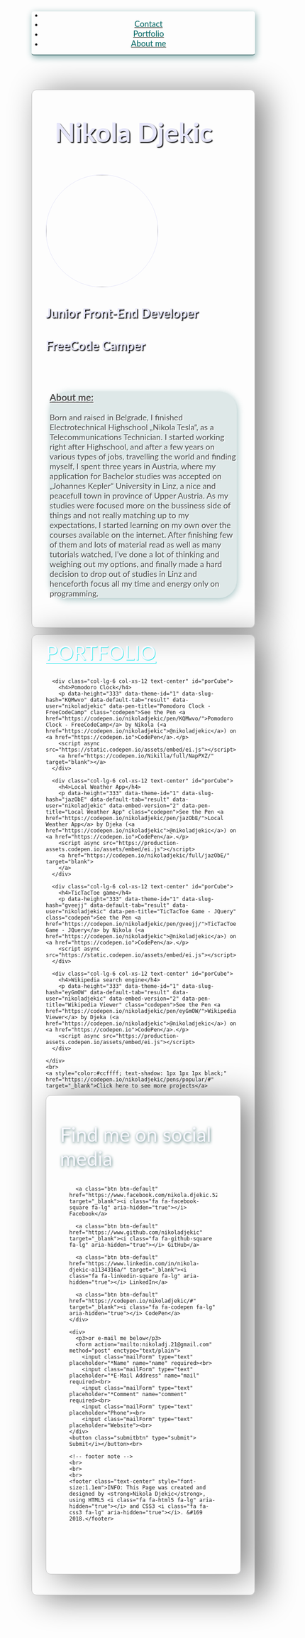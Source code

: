 <!DOCTYPE html>
<html>
<body>

<link rel="stylesheet" href="https://cdnjs.cloudflare.com/ajax/libs/font-awesome/4.7.0/css/font-awesome.min.css">

<meta name="viewport" content="width=device-width, initial-scale=1">

<link rel="stylesheet" href="https://cdnjs.cloudflare.com/ajax/libs/twitter-bootstrap/3.3.7/css/bootstrap.min.css">

<link rel="stylesheet" href="//fonts.googleapis.com/css?family=Lato:300,400,700,300italic,400italic,700italic">

<link rel="stylesheet" href="https://cdnjs.cloudflare.com/ajax/libs/animate.css/3.5.2/animate.min.css">

<style>

@media only screen and (max-device-width: 400px) {  
  #pg1, #pg2, #pg3, .main { padding: 8px; }
  footer { text-shadow: 1px 1px 1px #85adad; }
}

html { scroll-behavior: smooth; }

body {
  background: url("https://i.pinimg.com/564x/c4/16/ce/c416cec658acbff32fb69f8c54791249.jpg");
  font-family: "Lato", "Helvetica Neue";
}

#aboutMe {
  background-color: #d1e0e0;
  font-size: 1.3em;
  color: black;
  text-shadow: 2px 2px 1px white;
  box-shadow: 2px 4px 15px #85adad;
  border-radius: 41px;
  opacity: 0.7;
  width: 96%;
  margin-left: auto;
  margin-right: auto;
}

.header {
  background: url("https://i.pinimg.com/564x/04/75/5d/04755d0c63f26806b855bd42358df3bf.jpg");
  box-shadow: 2px 4px 15px #85adad;
  border-radius: 5px;
  border-bottom: 2px solid #527a7a;
}

.pageOne, .pageTwo, .pageThree {
  background-size: cover;
  height: auto;
  border: 1px solid silver;
  padding: 31px;
  border-radius: 11px;
  margin-bottom: 15px;
  box-shadow: 21px 5px 71px grey;
}

.pageOne {
  background: url("https://images.unsplash.com/photo-1474377207190-a7d8b3334068?dpr=1&auto=compress,format&fit=crop&w=1500&h=&q=80&cs=tinysrgb&crop=");
  margin-top: 77px;
  color: lavender;
  text-shadow: 2px 2px 2px black;
}

.pageTwo {
  background: url("https://i.pinimg.com/564x/d6/54/75/d6547570f7ce600c6bdbc0a6fb34f633.jpg");
  padding-top: 12px;
}

.pageThree {
  background: url("https://images.unsplash.com/photo-1494135820019-7afdee2d494f?dpr=1&auto=compress,format&fit=crop&w=1500&h=&q=80&cs=tinysrgb&crop=");
  padding-top: 60px;
  padding-bottom: 11px;
}

h1 {
  font-size: 4.3em;
  margin-top: 7px;
  padding: 20px;
}

p2, p3, h4 {
  font-size: 3.2em;
  color: ghostwhite;
  text-shadow: 1px 1px 1px #00e6e6;
}

p1 {
  color: #006666;
  font-size: 1.31em;
  text-shadow: 1px 1px floralwhite;
}

h2 { font-size: 2em; }

h4 { font-size: 2.2em; }

p3 { text-shadow: 1px 2px 6px #527a7a; }

.btnList {
  padding: 21px;
  margin-bottom: 71px;
}

.btn-default {
  background-color: #f2f2f2;
  font-size: 1.7em;
  margin: 3px;
  opacity: 0.88;
}

.mailForm, .submitbtn {
  background-color: ghostwhite;
  border-radius: 7px;
  opacity: 0.8;
  box-shadow: 2px 2px 3px grey;
}

.mailForm {
  font-size: 20px;
  height: 37px;
  width: 260px;
  margin: 2px;
  margin-top: 5px;
}

.submitbtn {
  font-size: 18px;
  height: 33px;
  margin-top: 11px;
}

</style>

<nav class="navbar navbar-fixed-top animated fadeInDown">
  <header class="header">
    <ul class="nav nav-pills">
      <li class="pull-left">
        <a href="#home">
          <p1><i class="fa fa-home"></i></p1>
        </a>
      </li>
      <li class="pull-right">
        <a href="#pg3">
          <p1>Contact</p1>
        </a>
      </li>
      <li class="pull-right">
        <a href="#pg2">
          <p1>Portfolio</p1>
        </a>
      </li>
      <li class="pull-right">
        <a href="#aboutMe">
          <p1>About me</p1>
        </a>
      </li>
    </ul>
  </header>
</nav>

<div class="container main text-center animated fadeIn">
  <!-- start of all pages -->

  <!-- page one -->
  <div class="pageOne text-center" id="pg1">
    <h1>Nikola Djekic</h1>
    <img style="border-radius:50%; width:18em; border:1px solid lavender;" src="https://lh3.googleusercontent.com/-1AQiv-J_j3U/W4WGmG6qJsI/AAAAAAAAGvw/4SsAuyVRaxwUeltoR2ahhQZSAI2tu2ESACL0BGAs/w530-h530-n/Linked%2Bin%2Bsmall20180827_153048.jpg"></img>
    <h2>Junior Front-End Developer</h2>
    <h2><i class="fa fa-free-code-camp" aria-hidden="true"></i> FreeCode Camper</h2>
    <br>
    <br>
    <div class="well" id="aboutMe">
      <h3 style="text-decoration:underline;">About me:</h3>
      <p>Born and raised in Belgrade, I finished Electrotechnical Highschool „Nikola Tesla“, as a Telecommunications Technician. I started working right after Highschool, and after a few years on various types of jobs, travelling the world and finding myself,
        I spent three years in Austria, where my application for Bachelor studies was accepted on „Johannes Kepler“ University in Linz, a nice and peacefull town in province of Upper Austria. As my studies were focused more on the bussiness side of things
        and not really matching up to my expectations, I started learning on my own over the courses available on the internet. After finishing few of them and lots of material read as well as many tutorials watched, I’ve done a lot of thinking and weighing
        out my options, and finally made a hard decision to drop out of studies in Linz and henceforth focus all my time and energy only on programming.</p>
    </div>
    <br>
  </div>
  <!-- end of page one -->

  <!-- page two -->
  <div class="pageTwo" id="pg2">
    <p2 style="text-decoration:underline;">PORTFOLIO</p2>
    <br>
    <br>
    <div class="row">

      <div class="col-lg-6 col-xs-12 text-center" id="porCube">
        <h4>Pomodoro Clock</h4>
        <p data-height="333" data-theme-id="1" data-slug-hash="KQMwvo" data-default-tab="result" data-user="nikoladjekic" data-pen-title="Pomodoro Clock - FreeCodeCamp" class="codepen">See the Pen <a href="https://codepen.io/nikoladjekic/pen/KQMwvo/">Pomodoro Clock - FreeCodeCamp</a> by Nikola (<a href="https://codepen.io/nikoladjekic">@nikoladjekic</a>) on <a href="https://codepen.io">CodePen</a>.</p>
        <script async src="https://static.codepen.io/assets/embed/ei.js"></script>
        <a href="https://codepen.io/Nikilla/full/NapPXZ/" target="blank"></a>
      </div>

      <div class="col-lg-6 col-xs-12 text-center" id="porCube">
        <h4>Local Weather App</h4>
        <p data-height="333" data-theme-id="1" data-slug-hash="jazObE" data-default-tab="result" data-user="nikoladjekic" data-embed-version="2" data-pen-title="Local Weather App" class="codepen">See the Pen <a href="https://codepen.io/nikoladjekic/pen/jazObE/">Local Weather App</a> by Djeka (<a href="https://codepen.io/nikoladjekic">@nikoladjekic</a>) on <a href="https://codepen.io">CodePen</a>.</p>
        <script async src="https://production-assets.codepen.io/assets/embed/ei.js"></script>
        <a href="https://codepen.io/nikoladjekic/full/jazObE/" target="blank">          
        </a>
      </div>

      <div class="col-lg-6 col-xs-12 text-center" id="porCube">
        <h4>TicTacToe game</h4>
        <p data-height="333" data-theme-id="1" data-slug-hash="gveejj" data-default-tab="result" data-user="nikoladjekic" data-pen-title="TicTacToe Game - JQuery" class="codepen">See the Pen <a href="https://codepen.io/nikoladjekic/pen/gveejj/">TicTacToe Game - JQuery</a> by Nikola (<a href="https://codepen.io/nikoladjekic">@nikoladjekic</a>) on <a href="https://codepen.io">CodePen</a>.</p>
        <script async src="https://static.codepen.io/assets/embed/ei.js"></script>
      </div>

      <div class="col-lg-6 col-xs-12 text-center" id="porCube">
        <h4>Wikipedia search engine</h4>
        <p data-height="333" data-theme-id="1" data-slug-hash="eyGmOW" data-default-tab="result" data-user="nikoladjekic" data-embed-version="2" data-pen-title="Wikipedia Viewer" class="codepen">See the Pen <a href="https://codepen.io/nikoladjekic/pen/eyGmOW/">Wikipedia Viewer</a> by Djeka (<a href="https://codepen.io/nikoladjekic">@nikoladjekic</a>) on <a href="https://codepen.io">CodePen</a>.</p>
        <script async src="https://production-assets.codepen.io/assets/embed/ei.js"></script>
      </div>

    </div>
    <br>
    <a style="color:#ccffff; text-shadow: 1px 1px 1px black;" href="https://codepen.io/nikoladjekic/pens/popular/#" target="_blank">Click here to see more projects</a>
  </div>
  <!-- end of page two -->

  <!-- page three -->
  <div class="pageThree text-center" id="pg3">
    <p3>Find me on social media</p3>
    <div class="btnList">

      <a class="btn btn-default" href="https://www.facebook.com/nikola.djekic.524" target="_blank"><i class="fa fa-facebook-square fa-lg" aria-hidden="true"></i> Facebook</a>

      <a class="btn btn-default" href="https://www.github.com/nikoladjekic" target="_blank"><i class="fa fa-github-square fa-lg" aria-hidden="true"></i> GitHub</a>

      <a class="btn btn-default" href="https://www.linkedin.com/in/nikola-djekic-a1134316a/" target="_blank"><i class="fa fa-linkedin-square fa-lg" aria-hidden="true"></i> LinkedIn</a>

      <a class="btn btn-default" href="https://codepen.io/nikoladjekic/#" target="_blank"><i class="fa fa-codepen fa-lg" aria-hidden="true"></i> CodePen</a>
    </div>

    <div>
      <p3>or e-mail me below</p3>
      <form action="mailto:nikoladj.21@gmail.com" method="post" enctype="text/plain">
        <input class="mailForm" type="text" placeholder="*Name" name="name" required><br>
        <input class="mailForm" type="text" placeholder="*E-Mail Address" name="mail" required><br>
        <input class="mailForm" type="text" placeholder="*Comment" name="comment" required><br>
        <input class="mailForm" type="text" placeholder="Phone"><br>
        <input class="mailForm" type="text" placeholder="Website"><br>
    </div>
    <button class="submitbtn" type="submit"> Submit</i></button><br>

    <!-- footer note -->
    <br>
    <br>
    <br>
    <footer class="text-center" style="font-size:1.1em">INFO: This Page was created and designed by <strong>Nikola Djekic</strong>, using HTML5 <i class="fa fa-html5 fa-lg" aria-hidden="true"></i> and CSS3 <i class="fa fa-css3 fa-lg" aria-hidden="true"></i>. &#169 2018.</footer>

  </div> <!-- end of page three -->
</div> <!-- end of container -->
</body>
</html>
